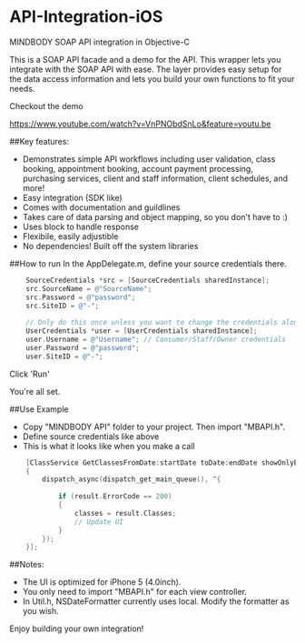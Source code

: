 # API-Integration-iOS
MINDBODY SOAP API integration in Objective-C

This is a SOAP API facade and a demo for the API. This wrapper lets you integrate with the SOAP API with ease. The layer provides easy setup for the data access information and lets you build your own functions to fit your needs.

Checkout the demo

https://www.youtube.com/watch?v=VnPNObdSnLo&feature=youtu.be

##Key features:
- Demonstrates simple API workflows including user validation, class booking, appointment booking, account payment processing, purchasing services, client and staff information, client schedules, and more!
- Easy integration (SDK like)
- Comes with documentation and guildlines
- Takes care of data parsing and object mapping, so you don't have to :)
- Uses block to handle response
- Flexibile, easily adjustible
- No dependencies! Built off the system libraries

##How to run
In the AppDelegate.m, define your source credentials there.

```Objective-C
    SourceCredentials *src = [SourceCredentials sharedInstance];
    src.SourceName = @"SourceName"; 
    src.Password = @"password"; 
    src.SiteID = @"-"; 
    
    // Only do this once unless you want to change the credentials along the way
    UserCredentials *user = [UserCredentials sharedInstance];
    user.Username = @"Username"; // Consumer/Staff/Owner credentials
    user.Password = @"password";
    user.SiteID = @"-";
```
Click 'Run'

You're all set.

##Use Example
- Copy "MINDBODY API" folder to your project. Then import "MBAPI.h".
- Define source credentials like above
- This is what it looks like when you make a call

```Objective-C
    [ClassService GetClassesFromDate:startDate toDate:endDate showOnlyEnrollables:YES withBlock:^(ClassesResult *result)
    {
        dispatch_async(dispatch_get_main_queue(), ^{
            
            if (result.ErrorCode == 200)
            {
                classes = result.Classes;
                // Update UI
            }
        });
    }];
```

##Notes:
- The UI is optimized for iPhone 5 (4.0inch).
- You only need to import "MBAPI.h" for each view controller.
- In Util.h, NSDateFormatter currently uses local. Modify the formatter as you wish. 

Enjoy building your own integration!
